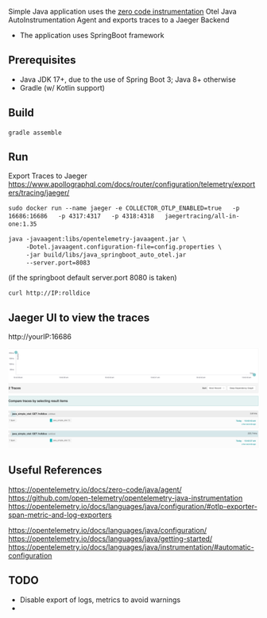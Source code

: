 Simple Java application uses the [zero code instrumentation](https://opentelemetry.io/docs/zero-code/java/agent/) Otel Java AutoInstrumentation Agent and exports traces to a Jaeger Backend
- The application uses SpringBoot framework

## Prerequisites

- Java JDK 17+, due to the use of Spring Boot 3; Java 8+ otherwise
- Gradle (w/ Kotlin support)

## Build 
`gradle assemble`

## Run

Export Traces to Jaeger 
https://www.apollographql.com/docs/router/configuration/telemetry/exporters/tracing/jaeger/

```
sudo docker run --name jaeger -e COLLECTOR_OTLP_ENABLED=true   -p 16686:16686   -p 4317:4317   -p 4318:4318   jaegertracing/all-in-one:1.35
```

```
java -javaagent:libs/opentelemetry-javaagent.jar \
     -Dotel.javaagent.configuration-file=config.properties \
     -jar build/libs/java_springboot_auto_otel.jar
     --server.port=8083
```
(if the springboot default server.port 8080 is taken)

```
curl http://IP:rolldice
```

## Jaeger UI to view the traces

http://yourIP:16686

![Alt text](images/java_agent_auto_instrumentation.png?raw=true "Optional Title")

## Useful References

https://opentelemetry.io/docs/zero-code/java/agent/
https://github.com/open-telemetry/opentelemetry-java-instrumentation
https://opentelemetry.io/docs/languages/java/configuration/#otlp-exporter-span-metric-and-log-exporters

https://opentelemetry.io/docs/languages/java/configuration/
https://opentelemetry.io/docs/languages/java/getting-started/
https://opentelemetry.io/docs/languages/java/instrumentation/#automatic-configuration

## TODO
- Disable export of logs, metrics to avoid warnings
- 
